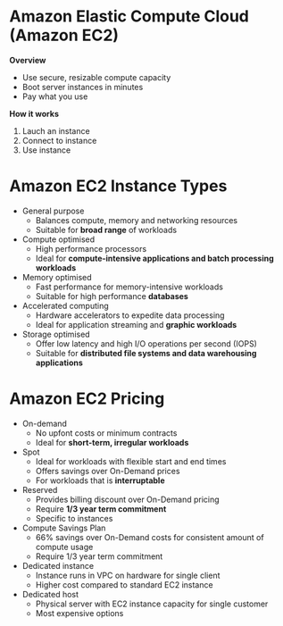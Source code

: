 # Amazon Elastic Compute Cloud (Amazon EC2)
**Overview**
- Use secure, resizable compute capacity
- Boot server instances in minutes
- Pay what you use

**How it works**
1. Lauch an instance
2. Connect to instance
3. Use instance

# Amazon EC2 Instance Types
- General purpose
  - Balances compute, memory and networking resources
  - Suitable for **broad range** of workloads
- Compute optimised
  - High performance processors
  - Ideal for **compute-intensive applications and batch processing workloads**
- Memory optimised
  - Fast performance for memory-intensive workloads
  - Suitable for high performance **databases**
- Accelerated computing
  - Hardware accelerators to expedite data processing
  - Ideal for application streaming and **graphic workloads**
- Storage optimised
  - Offer low latency and high I/O operations per second (IOPS)
  - Suitable for **distributed file systems and data warehousing applications**
 
# Amazon EC2 Pricing
- On-demand
  - No upfont costs or minimum contracts
  - Ideal for **short-term, irregular workloads**
- Spot
  - Ideal for workloads with flexible start and end times
  - Offers savings over On-Demand prices
  - For workloads that is **interruptable**
- Reserved
  - Provides billing discount over On-Demand pricing
  - Require **1/3 year term commitment**
  - Specific to instances
- Compute Savings Plan
  - 66% savings over On-Demand costs for consistent amount of compute usage
  - Require 1/3 year term commitment
- Dedicated instance
  - Instance runs in VPC on hardware for single client
  - Higher cost compared to standard EC2 instance
- Dedicated host
  - Physical server with EC2 instance capacity for single customer
  - Most expensive options
